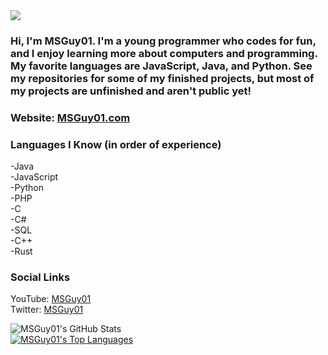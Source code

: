 <img src="https://msguy01.com/images/logo.png"/>

### Hi, I'm MSGuy01. I'm a young programmer who codes for fun, and I enjoy learning more about computers and programming. My favorite languages are JavaScript, Java, and Python. See my repositories for some of my finished projects, but most of my projects are unfinished and aren't public yet!

### Website:  [MSGuy01.com](https://msguy01.com) 

### Languages I Know (in order of experience)
-Java
<br>
-JavaScript
<br>
-Python
<br>
-PHP
<br>
-C
<br>
-C#
<br>
-SQL
<br>
-C++
<br>
-Rust
<br>

### Social Links
YouTube: [MSGuy01](https://youtube.com/MSGuy01) 
<br>
Twitter: [MSGuy01](https://twitter/MSGuy01) 

![MSGuy01's GitHub Stats](https://github-readme-stats.vercel.app/api?username=msguy01)
<br>
[![MSGuy01's Top Languages](https://github-readme-stats.vercel.app/api/top-langs/?username=msguy01)](https://github.com/msguy01/github-readme-stats)

